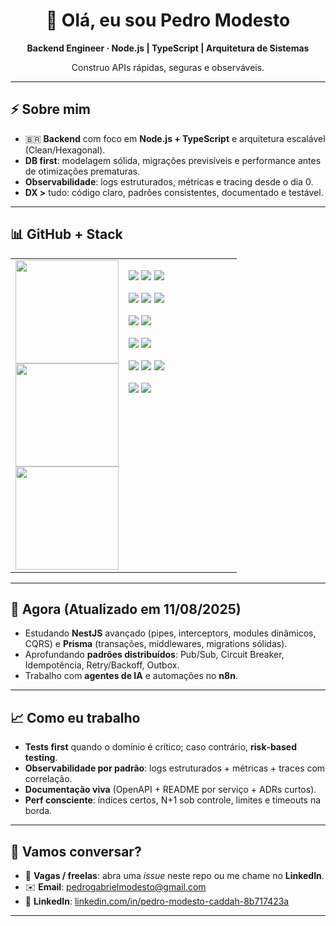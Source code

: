 <div align="center">

# 👋 Olá, eu sou **Pedro Modesto**

**Backend Engineer · Node.js | TypeScript | Arquitetura de Sistemas**

Construo APIs rápidas, seguras e observáveis.

</div>

---

## ⚡ Sobre mim
- 🇧🇷 **Backend** com foco em **Node.js + TypeScript** e arquitetura escalável (Clean/Hexagonal).
- **DB first**: modelagem sólida, migrações previsíveis e performance antes de otimizações prematuras.
- **Observabilidade**: logs estruturados, métricas e tracing desde o dia 0.
- **DX >** tudo: código claro, padrões consistentes, documentado e testável.

---

<h2>📊 GitHub + Stack</h2>

<div align="center">
<table>
<tr>
<td valign="top" width="50%">

<a href="https://github.com/JKLModesto">
<img src="https://github-readme-stats.vercel.app/api?username=JKLModesto&show_icons=true&count_private=true&hide_border=true&title_color=ff7f50&icon_color=ff7f50&text_color=ffffff&bg_color=0d1117" height="165" />
</a><br/>
<a href="https://github.com/JKLModesto">
<img src="https://github-readme-stats.vercel.app/api/top-langs/?username=JKLModesto&layout=compact&hide_border=true&title_color=ff7f50&text_color=ffffff&bg_color=0d1117" height="165" />
</a><br/>
<a href="https://github.com/JKLModesto">
<img src="https://streak-stats.demolab.com?user=JKLModesto&hide_border=true&date_format=j%20M%5B%20Y%5D&mode=weekly&theme=dark&ring=ff7f50&fire=ff7f50&currStreakLabel=ff7f50" height="165" />
</a>

</td>
<td valign="top" width="50%">

<p>
<img src="https://img.shields.io/badge/JavaScript-F7DF1E?logo=javascript&logoColor=000" />
<img src="https://img.shields.io/badge/TypeScript-3178C6?logo=typescript&logoColor=fff" />
<img src="https://img.shields.io/badge/Node.js-339933?logo=node.js&logoColor=fff" />
</p>
<p>
<img src="https://img.shields.io/badge/NestJS-EA2845?logo=nestjs&logoColor=fff" />
<img src="https://img.shields.io/badge/Express-000000?logo=express&logoColor=fff" />
<img src="https://img.shields.io/badge/Jest-C21325?logo=jest&logoColor=fff" />
</p>
<p>
<img src="https://img.shields.io/badge/Prisma-2D3748?logo=prisma&logoColor=fff" />
<img src="https://img.shields.io/badge/PostgreSQL-4169E1?logo=postgresql&logoColor=fff" />
</p>
<p>
<img src="https://img.shields.io/badge/Redis-DC382D?logo=redis&logoColor=fff" />
<img src="https://img.shields.io/badge/RabbitMQ-FF6600?logo=rabbitmq&logoColor=fff" />
</p>
<p>
<img src="https://img.shields.io/badge/Docker-2496ED?logo=docker&logoColor=fff" />
<img src="https://img.shields.io/badge/Kubernetes-326CE5?logo=kubernetes&logoColor=fff" />
<img src="https://img.shields.io/badge/Grafana-F46800?logo=grafana&logoColor=fff" />
</p>
<p>
<img src="https://img.shields.io/badge/n8n-F05A24?logo=n8n&logoColor=fff" />
<img src="https://img.shields.io/badge/OpenAI-412991?logo=openai&logoColor=fff" />
</p>

</td>
</tr>
</table>
</div>

---

## 📌 Agora (Atualizado em 11/08/2025)
- Estudando **NestJS** avançado (pipes, interceptors, modules dinâmicos, CQRS) e **Prisma** (transações, middlewares, migrations sólidas).
- Aprofundando **padrões distribuídos**: Pub/Sub, Circuit Breaker, Idempotência, Retry/Backoff, Outbox.
- Trabalho com **agentes de IA** e automações no **n8n**.

---

## 📈 Como eu trabalho
- **Tests first** quando o domínio é crítico; caso contrário, **risk‑based testing**.
- **Observabilidade por padrão**: logs estruturados + métricas + traces com correlação.
- **Documentação viva** (OpenAPI + README por serviço + ADRs curtos).
- **Perf consciente**: índices certos, N+1 sob controle, limites e timeouts na borda.

---

## 🤝 Vamos conversar?
- 💼 **Vagas / freelas**: abra uma *issue* neste repo ou me chame no **LinkedIn**.
- ✉️ **Email**: [pedrogabrielmodesto@gmail.com](mailto:pedrogabrielmodesto@gmail.com)
- 💬 **LinkedIn**: [linkedin.com/in/pedro-modesto-caddah-8b717423a](https://www.linkedin.com/in/pedro-modesto-caddah-8b717423a/)

---
